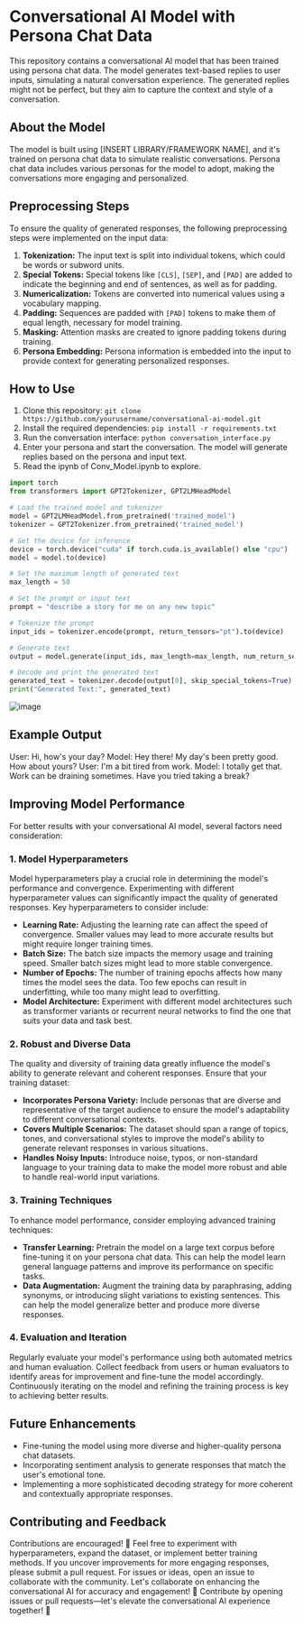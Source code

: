 # Conversational AI Model with Persona Chat Data

This repository contains a conversational AI model that has been trained using persona chat data. The model generates text-based replies to user inputs, simulating a natural conversation experience. The generated replies might not be perfect, but they aim to capture the context and style of a conversation.

## About the Model

The model is built using [INSERT LIBRARY/FRAMEWORK NAME], and it's trained on persona chat data to simulate realistic conversations. Persona chat data includes various personas for the model to adopt, making the conversations more engaging and personalized.

## Preprocessing Steps

To ensure the quality of generated responses, the following preprocessing steps were implemented on the input data:

1. **Tokenization:** The input text is split into individual tokens, which could be words or subword units.
2. **Special Tokens:** Special tokens like `[CLS]`, `[SEP]`, and `[PAD]` are added to indicate the beginning and end of sentences, as well as for padding.
3. **Numericalization:** Tokens are converted into numerical values using a vocabulary mapping.
4. **Padding:** Sequences are padded with `[PAD]` tokens to make them of equal length, necessary for model training.
5. **Masking:** Attention masks are created to ignore padding tokens during training.
6. **Persona Embedding:** Persona information is embedded into the input to provide context for generating personalized responses.

## How to Use

1. Clone this repository: `git clone https://github.com/yourusername/conversational-ai-model.git`
2. Install the required dependencies: `pip install -r requirements.txt`
3. Run the conversation interface: `python conversation_interface.py`
4. Enter your persona and start the conversation. The model will generate replies based on the persona and input text.
5. Read the ipynb of Conv_Model.ipynb to explore.

``` python
import torch
from transformers import GPT2Tokenizer, GPT2LMHeadModel

# Load the trained model and tokenizer
model = GPT2LMHeadModel.from_pretrained('trained_model')
tokenizer = GPT2Tokenizer.from_pretrained('trained_model')

# Set the device for inference
device = torch.device("cuda" if torch.cuda.is_available() else "cpu")
model = model.to(device)

# Set the maximum length of generated text
max_length = 50

# Set the prompt or input text
prompt = "describe a story for me on any new topic"

# Tokenize the prompt
input_ids = tokenizer.encode(prompt, return_tensors="pt").to(device)

# Generate text
output = model.generate(input_ids, max_length=max_length, num_return_sequences=1)

# Decode and print the generated text
generated_text = tokenizer.decode(output[0], skip_special_tokens=True)
print("Generated Text:", generated_text)
```

![image](https://github.com/GunaShankar0213/Text_Generator_DL/assets/103201002/641905ca-2f5f-4ff3-88fd-74c3e214c4dd)

## Example Output
User: Hi, how's your day?
Model: Hey there! My day's been pretty good. How about yours?
User: I'm a bit tired from work.
Model: I totally get that. Work can be draining sometimes. Have you tried taking a break?

## Improving Model Performance

For better results with your conversational AI model, several factors need consideration:

### 1. Model Hyperparameters

Model hyperparameters play a crucial role in determining the model's performance and convergence. Experimenting with different hyperparameter values can significantly impact the quality of generated responses. Key hyperparameters to consider include:

- **Learning Rate:** Adjusting the learning rate can affect the speed of convergence. Smaller values may lead to more accurate results but might require longer training times.
- **Batch Size:** The batch size impacts the memory usage and training speed. Smaller batch sizes might lead to more stable convergence.
- **Number of Epochs:** The number of training epochs affects how many times the model sees the data. Too few epochs can result in underfitting, while too many might lead to overfitting.
- **Model Architecture:** Experiment with different model architectures such as transformer variants or recurrent neural networks to find the one that suits your data and task best.

### 2. Robust and Diverse Data

The quality and diversity of training data greatly influence the model's ability to generate relevant and coherent responses. Ensure that your training dataset:

- **Incorporates Persona Variety:** Include personas that are diverse and representative of the target audience to ensure the model's adaptability to different conversational contexts.
- **Covers Multiple Scenarios:** The dataset should span a range of topics, tones, and conversational styles to improve the model's ability to generate relevant responses in various situations.
- **Handles Noisy Inputs:** Introduce noise, typos, or non-standard language to your training data to make the model more robust and able to handle real-world input variations.

### 3. Training Techniques

To enhance model performance, consider employing advanced training techniques:

- **Transfer Learning:** Pretrain the model on a large text corpus before fine-tuning it on your persona chat data. This can help the model learn general language patterns and improve its performance on specific tasks.
- **Data Augmentation:** Augment the training data by paraphrasing, adding synonyms, or introducing slight variations to existing sentences. This can help the model generalize better and produce more diverse responses.

### 4. Evaluation and Iteration

Regularly evaluate your model's performance using both automated metrics and human evaluation. Collect feedback from users or human evaluators to identify areas for improvement and fine-tune the model accordingly. Continuously iterating on the model and refining the training process is key to achieving better results.

## Future Enhancements

- Fine-tuning the model using more diverse and higher-quality persona chat datasets.
- Incorporating sentiment analysis to generate responses that match the user's emotional tone.
- Implementing a more sophisticated decoding strategy for more coherent and contextually appropriate responses.

  
## Contributing and Feedback

Contributions are encouraged! 👏 Feel free to experiment with hyperparameters, expand the dataset, or implement better training methods. If you uncover improvements for more engaging responses, please submit a pull request. 
For issues or ideas, open an issue to collaborate with the community. 
Let's collaborate on enhancing the conversational AI for accuracy and engagement! 
💬 Contribute by opening issues or pull requests—let's elevate the conversational AI experience together! 👥

